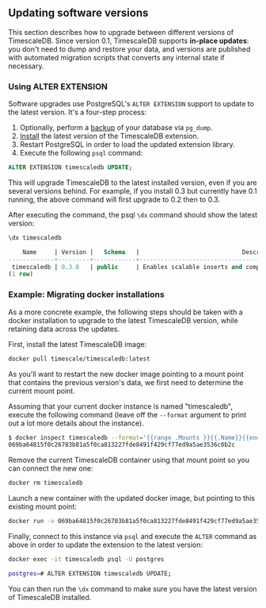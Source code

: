 ## Updating software versions <a id="update"></a>

This section describes how to upgrade between different versions of
TimescaleDB.  Since version 0.1, TimescaleDB supports **in-place updates**:
you don't need to dump and restore your data, and versions are published with
automated migration scripts that converts any internal state if necessary.

### Using ALTER EXTENSION

Software upgrades use PostgreSQL's `ALTER EXTENSION` support
to update to the latest version.  It's a four-step process:

1. Optionally, perform a [backup][] of your database via `pg_dump`.
1. [Install][] the latest version of the TimescaleDB extension.
1. Restart PostgreSQL in order to load the updated extension library.
1. Execute the following `psql` command:

```sql
ALTER EXTENSION timescaledb UPDATE;
```

This will upgrade TimescaleDB to the latest installed version, even if you
are several versions behind. For example, if you install 0.3 but currently
have 0.1 running, the above command will first upgrade to 0.2 then to 0.3.

After executing the command, the psql `\dx` command should show the latest version:

```sql
\dx timescaledb

    Name     | Version |   Schema   |                             Description                            
-------------+---------+------------+---------------------------------------------------------------------
 timescaledb | 0.3.0   | public     | Enables scalable inserts and complex queries for time-series data
(1 row)
```

### Example: Migrating docker installations <a id="update-docker"></a>

As a more concrete example, the following steps should be taken with a docker
installation to upgrade to the latest TimescaleDB version, while
retaining data across the updates.

First, install the latest TimescaleDB image:

```bash
docker pull timescale/timescaledb:latest
```

As you'll want to restart the new docker image pointing to a mount point
that contains the previous version's data, we first need to determine
the current mount point.

Assuming that your current docker instance is named "timescaledb", execute the following command (leave off the `--format` argument to print out a lot more details about the instance).

```bash
$ docker inspect timescaledb --format='{{range .Mounts }}{{.Name}}{{end}}'
069ba64815f0c26783b81a5f0ca813227fde8491f429cf77ed9a5ae3536c0b2c
```

Remove the current TimescaleDB container using that mount point
so you can connect the new one:

```bash
docker rm timescaledb
```

Launch a new container with the updated docker image, but pointing to
this existing mount point:

```bash
docker run -v 069ba64815f0c26783b81a5f0ca813227fde8491f429cf77ed9a5ae3536c0b2c:/var/lib/postgresql/data -d --name timescaledb -p 5432:5432 timescale/timescaledb
```

Finally, connect to this instance via `psql` and execute the `ALTER` command
as above in order to update the extension to the latest version:

```bash
docker exec -it timescaledb psql -U postgres

postgres=# ALTER EXTENSION timescaledb UPDATE;
```

You can then run the `\dx` command to make sure you have the
latest version of TimescaleDB installed.

[install]: /getting-started/installation
[backup]: /api/backup